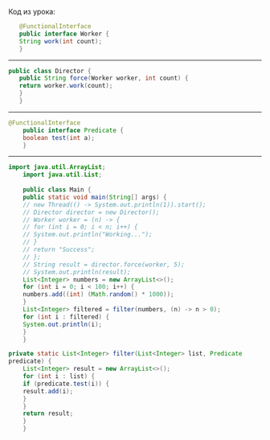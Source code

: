 Код из урока:

 ```java
    @FunctionalInterface
    public interface Worker {
    String work(int count);
    }
```
______________________________________________________________

 ```java
 public class Director {
    public String force(Worker worker, int count) {
    return worker.work(count);
    }
    }
```
_______________________________________________________________

```java
@FunctionalInterface
    public interface Predicate {
    boolean test(int a);
    }
```
__________________________________________________________________

```java
import java.util.ArrayList;
    import java.util.List;
     
    public class Main {
    public static void main(String[] args) {
    // new Thread(() -> System.out.println(1)).start();
    // Director director = new Director();
    // Worker worker = (n) -> {
    // for (int i = 0; i < n; i++) {
    // System.out.println("Working...");
    // }
    // return "Success";
    // };
    // String result = director.force(worker, 5);
    // System.out.println(result);
    List<Integer> numbers = new ArrayList<>();
    for (int i = 0; i < 100; i++) {
    numbers.add((int) (Math.random() * 1000));
    }
    List<Integer> filtered = filter(numbers, (n) -> n > 0);
    for (int i : filtered) {
    System.out.println(i);
    }
    }
```

```java
private static List<Integer> filter(List<Integer> list, Predicate 
predicate) {
    List<Integer> result = new ArrayList<>();
    for (int i : list) {
    if (predicate.test(i)) {
    result.add(i);
    }
    }
    return result;
    }
    }
```

